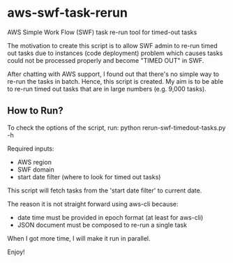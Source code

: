 # aws-swf-task-rerun
AWS Simple Work Flow (SWF) task re-run tool for timed-out tasks

The motivation to create this script is to allow SWF admin to re-run timed out tasks due to instances (code deployment) problem which causes tasks could not be processed properly and become "TIMED OUT" in SWF.

After chatting with AWS support, I found out that there's no simple way to re-run the tasks in batch. Hence, this script is created. My aim is to be able to re-run timed out tasks that are in large numbers (e.g. 9,000 tasks).

## How to Run?

To check the options of the script, run: python rerun-swf-timedout-tasks.py -h

Required inputs:
- AWS region
- SWF domain
- start date filter (where to look for timed out tasks)

This script will fetch tasks from the 'start date filter' to current date.

The reason it is not straight forward using aws-cli because:
- date time must be provided in epoch format (at least for aws-cli)
- JSON document must be composed to re-run a single task

When I got more time, I will make it run in parallel.

Enjoy!
